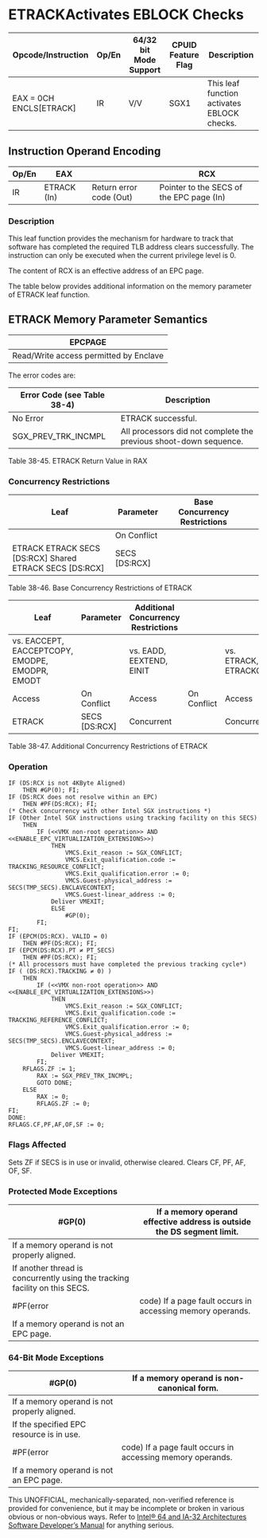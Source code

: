 # ETRACK**Activates EBLOCK Checks**

| Opcode/Instruction      | Op/En | 64/32 bit Mode Support | CPUID Feature Flag | Description                                 |
| ----------------------- | ----- | ---------------------- | ------------------ | ------------------------------------------- |
| EAX = 0CH ENCLS[ETRACK] | IR    | V/V                    | SGX1               | This leaf function activates EBLOCK checks. |

## Instruction Operand Encoding

| Op/En | EAX         |                         | RCX                                      |
| ----- | ----------- | ----------------------- | ---------------------------------------- |
| IR    | ETRACK (In) | Return error code (Out) | Pointer to the SECS of the EPC page (In) |

### Description

This leaf function provides the mechanism for hardware to track that software has completed the required TLB address clears successfully. The instruction can only be executed when the current privilege level is 0.

The content of RCX is an effective address of an EPC page.

The table below provides additional information on the memory parameter of ETRACK leaf function.

## ETRACK Memory Parameter Semantics

| EPCPAGE                                |
| -------------------------------------- |
| Read/Write access permitted by Enclave |

The error codes are:

| Error Code (see Table 38-4) | Description                                                       |
| --------------------------- | ----------------------------------------------------------------- |
| No Error                    | ETRACK successful.                                                |
| SGX_PREV_TRK_INCMPL         | All processors did not complete the previous shoot-down sequence. |

Table 38-45. ETRACK Return Value in RAX

### Concurrency Restrictions

| Leaf                                                    | Parameter     | Base Concurrency Restrictions |     |     |
| ------------------------------------------------------- | ------------- | ----------------------------- | --- | --- |
|                                                         | On Conflict   |                               |
| ETRACK ETRACK SECS [DS:RCX] Shared ETRACK SECS [DS:RCX] | SECS [DS:RCX] |                               |     |     |

Table 38-46. Base Concurrency Restrictions of ETRACK

| Leaf                                            | Parameter     | Additional Concurrency Restrictions |             |                     |             |           |                         |
| ----------------------------------------------- | ------------- | ----------------------------------- | ----------- | ------------------- | ----------- | --------- | ----------------------- |
| vs. EACCEPT, EACCEPTCOPY, EMODPE, EMODPR, EMODT |               | vs. EADD, EEXTEND, EINIT            |             | vs. ETRACK, ETRACKC |             |
| Access                                          | On Conflict   | Access                              | On Conflict | Access              | On Conflict |
| ETRACK                                          | SECS [DS:RCX] | Concurrent                          |             | Concurrent          |             | Exclusive | SGX_EPC_PAGE \_CONFLICT |

Table 38-47. Additional Concurrency Restrictions of ETRACK

### Operation

```
IF (DS:RCX is not 4KByte Aligned)
    THEN #​​​​GP(0); FI;
IF (DS:RCX does not resolve within an EPC)
    THEN #​PF(DS:RCX); FI;
(* Check concurrency with other Intel SGX instructions *)
IF (Other Intel SGX instructions using tracking facility on this SECS)
    THEN
        IF (<<VMX non-root operation>> AND <<ENABLE_EPC_VIRTUALIZATION_EXTENSIONS>>)
            THEN
                VMCS.Exit_reason := SGX_CONFLICT;
                VMCS.Exit_qualification.code := TRACKING_RESOURCE_CONFLICT;
                VMCS.Exit_qualification.error := 0;
                VMCS.Guest-physical_address := SECS(TMP_SECS).ENCLAVECONTEXT;
                VMCS.Guest-linear_address := 0;
            Deliver VMEXIT;
            ELSE
                #​​​​GP(0);
        FI;
FI;
IF (EPCM(DS:RCX). VALID = 0)
    THEN #​PF(DS:RCX); FI;
IF (EPCM(DS:RCX).PT ≠ PT_SECS)
    THEN #​PF(DS:RCX); FI;
(* All processors must have completed the previous tracking cycle*)
IF ( (DS:RCX).TRACKING ≠ 0) )
    THEN
        IF (<<VMX non-root operation>> AND <<ENABLE_EPC_VIRTUALIZATION_EXTENSIONS>>)
            THEN
                VMCS.Exit_reason := SGX_CONFLICT;
                VMCS.Exit_qualification.code := TRACKING_REFERENCE_CONFLICT;
                VMCS.Exit_qualification.error := 0;
                VMCS.Guest-physical_address := SECS(TMP_SECS).ENCLAVECONTEXT;
                VMCS.Guest-linear_address := 0;
            Deliver VMEXIT;
        FI;
    RFLAGS.ZF := 1;
        RAX := SGX_PREV_TRK_INCMPL;
        GOTO DONE;
    ELSE
        RAX := 0;
        RFLAGS.ZF := 0;
FI;
DONE:
RFLAGS.CF,PF,AF,OF,SF := 0;

```

### Flags Affected

Sets ZF if SECS is in use or invalid, otherwise cleared. Clears CF, PF, AF, OF, SF.

### Protected Mode Exceptions

| \#​​​​GP(0)                                                                 | If a memory operand effective address is outside the DS segment limit. |
| --------------------------------------------------------------------------- | ---------------------------------------------------------------------- |
| If a memory operand is not properly aligned.                                |
| If another thread is concurrently using the tracking facility on this SECS. |
| \#​PF(error                                                                 | code) If a page fault occurs in accessing memory operands.             |
| If a memory operand is not an EPC page.                                     |

### 64-Bit Mode Exceptions

| \#​​​​GP(0)                                  | If a memory operand is non-canonical form.                 |
| -------------------------------------------- | ---------------------------------------------------------- |
| If a memory operand is not properly aligned. |
| If the specified EPC resource is in use.     |
| \#​PF(error                                  | code) If a page fault occurs in accessing memory operands. |
| If a memory operand is not an EPC page.      |

This UNOFFICIAL, mechanically-separated, non-verified reference is provided for convenience, but it may be
incomplete or broken in various obvious or non-obvious
ways. Refer to [Intel® 64 and IA-32 Architectures Software Developer’s Manual](https://software.intel.com/en-us/download/intel-64-and-ia-32-architectures-sdm-combined-volumes-1-2a-2b-2c-2d-3a-3b-3c-3d-and-4) for anything serious.
